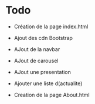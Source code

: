 # Todo 

* Création de la page index.html
* Ajout des cdn Bootstrap
* AJout de la navbar
* AJout de carousel 
* AJout une presentation
* Ajouter une liste d(actualite)


* Creation de la page About.html
